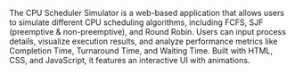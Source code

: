 The CPU Scheduler Simulator is a web-based application that allows users to simulate different CPU scheduling algorithms, including FCFS, SJF (preemptive & non-preemptive), and Round Robin. Users can input process details, visualize execution results, and analyze performance metrics like Completion Time, Turnaround Time, and Waiting Time. Built with HTML, CSS, and JavaScript, it features an interactive UI with animations. 
